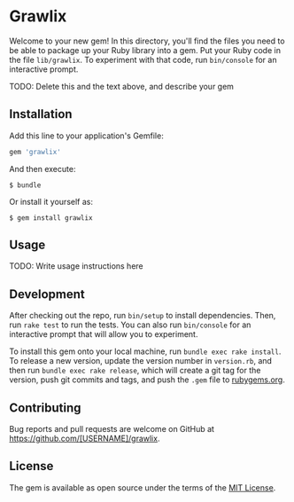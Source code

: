 # Grawlix

Welcome to your new gem! In this directory, you'll find the files you need to be able to package up your Ruby library into a gem. Put your Ruby code in the file `lib/grawlix`. To experiment with that code, run `bin/console` for an interactive prompt.

TODO: Delete this and the text above, and describe your gem

## Installation

Add this line to your application's Gemfile:

```ruby
gem 'grawlix'
```

And then execute:

    $ bundle

Or install it yourself as:

    $ gem install grawlix

## Usage

TODO: Write usage instructions here

## Development

After checking out the repo, run `bin/setup` to install dependencies. Then, run `rake test` to run the tests. You can also run `bin/console` for an interactive prompt that will allow you to experiment.

To install this gem onto your local machine, run `bundle exec rake install`. To release a new version, update the version number in `version.rb`, and then run `bundle exec rake release`, which will create a git tag for the version, push git commits and tags, and push the `.gem` file to [rubygems.org](https://rubygems.org).

## Contributing

Bug reports and pull requests are welcome on GitHub at https://github.com/[USERNAME]/grawlix.

## License

The gem is available as open source under the terms of the [MIT License](https://opensource.org/licenses/MIT).
